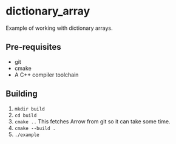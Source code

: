 # dictionary_array

Example of working with dictionary arrays.

## Pre-requisites

- git
- cmake
- A C++ compiler toolchain

## Building

1. `mkdir build`
2. `cd build`
3. `cmake ..`
   This fetches Arrow from git so it can take some time.
4. `cmake --build .`
5. `./example`
